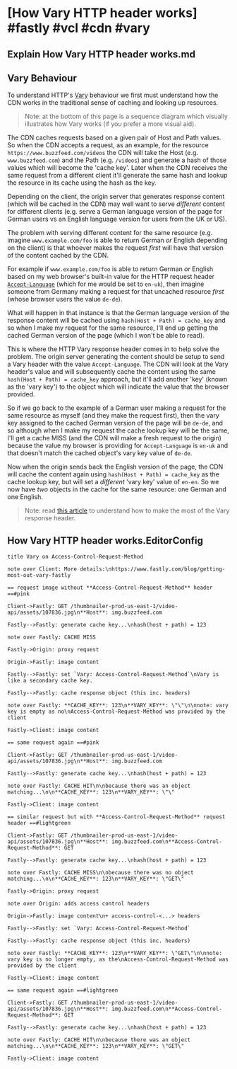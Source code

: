# [How Vary HTTP header works] #fastly #vcl #cdn #vary

## Explain How Vary HTTP header works.md

## Vary Behaviour

To understand HTTP's [Vary](https://developer.mozilla.org/en-US/docs/Web/HTTP/Headers/Vary) behaviour we first must understand how the CDN works in the traditional sense of caching and looking up resources.

> Note: at the bottom of this page is a sequence diagram which visually illustrates how Vary works (if you prefer a more visual aid).

The CDN caches requests based on a given pair of Host and Path values. So when the CDN accepts a request, as an example, for the resource `https://www.buzzfeed.com/videos` the CDN will take the Host (e.g. `www.buzzfeed.com`) and the Path (e.g. `/videos`) and generate a hash of those values which will become the 'cache key'. Later when the CDN receives the same request from a different client it'll generate the same hash and lookup the resource in its cache using the hash as the key.

Depending on the client, the origin server that generates response content (which will be cached in the CDN) may well want to serve _different_ content for different clients (e.g. serve a German language version of the page for German users vs an English language version for users from the UK or US).

The problem with serving different content for the same resource (e.g. imagine `www.example.com/foo` is able to return German _or_ English depending on the client) is that whoever makes the request _first_ will have that version of the content cached by the CDN.

For example if `www.example.com/foo` is able to return German _or_ English based on my web browser's built-in value for the HTTP request header [`Accept-Language`](https://developer.mozilla.org/en-US/docs/Web/HTTP/Headers/Accept-Language) (which for me would be set to `en-uk`), then imagine someone from Germany making a request for that uncached resource _first_ (whose browser users the value `de-de`).

What will happen in that instance is that the German language version of the response content will be cached using `hash(Host + Path) = cache_key` and so when I make my request for the same resource, I'll end up getting the cached German version of the page (which I won't be able to read).

This is where the HTTP Vary response header comes in to help solve the problem. The origin server generating the content should be setup to send a Vary header with the value `Accept-Language`. The CDN will look at the Vary header's value and will subsequently cache the content using the same `hash(Host + Path) = cache_key` approach, but it'll add another 'key' (known as the 'vary key') to the object which will indicate the value that the browser provided.

So if we go back to the example of a German user making a request for the same resource as myself (and they make the request first), then the vary key assigned to the cached German version of the page will be `de-de`, and so although when I make my request the cache lookup key will be the same, I'll get a cache MISS (and the CDN will make a fresh request to the origin) because the value my browser is providing for `Accept-Language` is `en-uk` and that doesn't match the cached object's vary key value of `de-de`.

Now when the origin sends back the English version of the page, the CDN will cache the content again using `hash(Host + Path) = cache_key` as the cache lookup key, but will set a _different_ 'vary key' value of `en-en`. So we now have _two_ objects in the cache for the same resource: one German and one English.

> Note: read [this article](https://www.fastly.com/blog/getting-most-out-vary-fastly) to understand how to make the most of the Vary response header.

## How Vary HTTP header works.EditorConfig

```editorconfig
title Vary on Access-Control-Request-Method

note over Client: More details:\nhttps://www.fastly.com/blog/getting-most-out-vary-fastly

== request image without **Access-Control-Request-Method** header ==#pink

Client->Fastly: GET /thumbnailer-prod-us-east-1/video-api/assets/107836.jpg\n**Host**: img.buzzfeed.com

Fastly-->Fastly: generate cache key...\nhash(host + path) = 123

note over Fastly: CACHE MISS

Fastly->Origin: proxy request

Origin->Fastly: image content

Fastly-->Fastly: set `Vary: Access-Control-Request-Method`\nVary is like a secondary cache key.

Fastly-->Fastly: cache response object (this inc. headers)

note over Fastly: **CACHE_KEY**: 123\n**VARY_KEY**: \"\"\n\nnote: vary key is empty as no\nAccess-Control-Request-Method was provided by the client

Fastly->Client: image content

== same request again ==#pink

Client->Fastly: GET /thumbnailer-prod-us-east-1/video-api/assets/107836.jpg\n**Host**: img.buzzfeed.com

Fastly-->Fastly: generate cache key...\nhash(host + path) = 123

note over Fastly: CACHE HIT\n\nbecause there was an object matching...\n\n**CACHE_KEY**: 123\n**VARY_KEY**: \"\"

Fastly->Client: image content

== similar request but with **Access-Control-Request-Method** request header ==#lightgreen

Client->Fastly: GET /thumbnailer-prod-us-east-1/video-api/assets/107836.jpg\n**Host**: img.buzzfeed.com\n**Access-Control-Request-Method**: GET

Fastly-->Fastly: generate cache key...\nhash(host + path) = 123

note over Fastly: CACHE MISS\n\nbecause there was no object matching...\n\n**CACHE_KEY**: 123\n**VARY_KEY**: \"GET\"

Fastly->Origin: proxy request

note over Origin: adds access control headers

Origin->Fastly: image content\n+ access-control-<...> headers

Fastly-->Fastly: set `Vary: Access-Control-Request-Method`

Fastly-->Fastly: cache response object (this inc. headers)

note over Fastly: **CACHE_KEY**: 123\n**VARY_KEY**: \"GET\"\n\nnote: vary key is no longer empty, as the\nAccess-Control-Request-Method was provided by the client

Fastly->Client: image content

== same request again ==#lightgreen

Client->Fastly: GET /thumbnailer-prod-us-east-1/video-api/assets/107836.jpg\n**Host**: img.buzzfeed.com\n**Access-Control-Request-Method**: GET

Fastly-->Fastly: generate cache key...\nhash(host + path) = 123

note over Fastly: CACHE HIT\n\nbecause there was an object matching...\n\n**CACHE_KEY**: 123\n**VARY_KEY**: \"GET\"

Fastly->Client: image content
```


